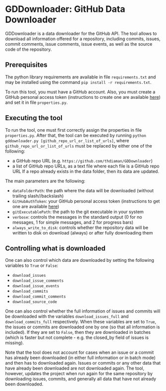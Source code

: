 GDDownloader: GitHub Data Downloader
====================================
GDDownloader is a data downloader for the GitHub API. The tool allows to download all information
offered for a repository, including commits, issues, commit comments, issue comments, issue events,
as well as the source code of the repository.

Prerequisites
-------------
The python library requirements are available in file `requirements.txt` and may be installed using
the command `pip install -r requirements.txt`.

To run this tool, you must have a GitHub account. Also, you must create a GitHub personal access token
(instructions to create one are available [here](https://help.github.com/articles/creating-a-personal-access-token-for-the-command-line/))
and set it in file `properties.py`.

Executing the tool
------------------
To run the tool, one must first correctly assign the properties in file `properties.py`.
After that, the tool can be executed by running `python gddownloader.py [github_repo_url_or_list_of_urls]`,
where `github_repo_url_or_list_of_urls` must be replaced by either one of the following:
- a GitHub repo URL (e.g. `https://github.com/thdiaman/GDDownloader`)
- a list of GitHub repo URLs, as a text file where each file is a GitHub repo URL
If a repo already exists in the data folder, then its data are updated.

The main parameters are the following:
- `dataFolderPath`: the path where the data will be downloaded (without trailing slash//backslash)
- `GitHubAuthToken`: your GitHub personal access token (instructions to get one are available [here](https://help.github.com/articles/creating-a-personal-access-token-for-the-command-line/))
- `gitExecutablePath`: the path to the git executable in your system
- `verbose`: controls the messages in the standard output (0 for no messages, 1 for simple messages, and 2 for progress bars)
- `always_write_to_disk`: controls whether the repository data will be written to disk on download (always) or after fully downloading them

Controlling what is downloaded
------------------------------
One can also control which data are downloaded by setting the following variables to `True` or `False`:
- `download_issues`
- `download_issue_comments`
- `download_issue_events`
- `download_commits`
- `download_commit_comments`
- `download_source_code`

One can also control whether the full information of issues and commits will be downloaded with the variables
`download_issues_full` and `download_commits_full` respectively. When these variables are set to
`True`, the issues or commits are downloaded one by one (so that all information is included). If they are
set to `False`, then they are downloaded in batches (which is faster but not complete - e.g. the closed_by
field of issues is missing).

Note that the tool does not account for cases when an issue or a commit has already been downloaded (in either
full information or in batch mode) and then has to downloaded again. Issues or commits or any other data that
have already been downloaded are not downloaded again. The tool, however, updates the project when run again for
the same repository by downloading issues, commits, and generally all data that have not already been downloaded.

